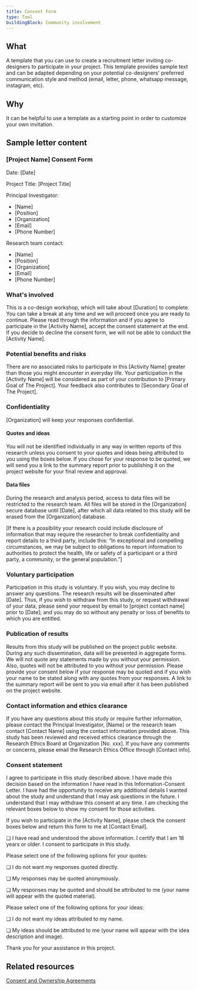 ```yaml
---
title: Consent Form
type: Tool
buildingBlock: Community involvement
---
```

## What

A template that you can use to create a recruitment letter inviting co-designers to participate in your project. This template provides sample text and can be adapted depending on your potential co-designers' preferred communication style and method (email, letter, phone, whatsapp message, instagram, etc).

## Why

It can be helpful to use a template as a starting point in order to customize your own invitation.

## Sample letter content

### [Project Name] Consent Form
 
Date: [Date] 	

Project Title: [Project Title]
 
Principal Investigator: 
* [Name] 
* [Position]
* [Organization]
* [Email]
* [Phone Number]

Research team contact:
* [Name]
* [Position]
* [Organization]
* [Email]
* [Phone Number] 

### What's involved
This is a co-design workshop, which will take about [Duration] to complete. You can take a break at any time and we will proceed once you are ready to continue. Please read through the information and if you agree to participate in the [Activity Name], accept the consent statement at the end. If you decide to decline the consent form, we will not be able to conduct the [Activity Name].

### Potential benefits and risks
There are no associated risks to participate in this [Activity Name] greater than those you might encounter in everyday life. Your participation in the [Activity Name] will be considered as part of your contribution to [Primary Goal of The Project]. Your feedback also contributes to [Secondary Goal of The Project].  

### Confidentiality 
[Organization] will keep your responses confidential. 

#### Quotes and ideas
You will not be identified individually in any way in written reports of this research unless you consent to your quotes and ideas being attributed to you using the boxes below. If you chose for your response to be quoted, we will send you a link to the summary report prior to publishing it on the project website for your final review and approval. 

#### Data files
During the research and analysis period, access to data files will be restricted to the research team. All files will be stored in the [Organization] secure database until [Date], after which all data related to this study will be erased from the [Organization] database. 

[If there is a possibility your research could include disclosure of information that may require the researcher to break confidentiality and report details to a third party, include this: “In exceptional and compelling circumstances, we may be subject to obligations to report information to authorities to protect the health, life or safety of a participant or a third party, a community, or the general population.”]

### Voluntary participation 
Participation in this study is voluntary. If you wish, you may decline to answer any questions. The research results will be disseminated after [Date]. Thus, if you wish to withdraw from this study, or request withdrawal of your data, please send your request by email to [project contact name] prior to [Date]; and you may do so without any penalty or loss of benefits to which you are entitled. 

### Publication of results 
Results from this study will be published on the project public website. During any such dissemination, data will be presented in aggregate forms. We will not quote any statements made by you without your permission. Also, quotes will not be attributed to you without your permission. Please provide your consent below if your response may be quoted and if you wish your name to be stated along with any quotes from your responses. A link to the summary report will be sent to you via email after it has been published on the project website.

### Contact information and ethics clearance
If you have any questions about this study or require further information, please contact the Principal Investigator, [Name] or the research team contact [Contact Name] using the contact information provided above. This study has been reviewed and received ethics clearance through the Research Ethics Board at Organization [No. xxx]. If you have any comments or concerns, please email the Research Ethics Office through [Contact info].


### Consent statement

I agree to participate in this study described above. I have made this decision based on the information I have read in this Information-Consent Letter.  I have had the opportunity to receive any additional details I wanted about the study and understand that I may ask questions in the future. I understand that I may withdraw this consent at any time. I am checking the relevant boxes below to show my consent for those activities.


If you wish to participate in the [Activity Name], please check the consent boxes below and return this form to me at [Contact Email].

❏	I have read and understood the above information. I certify that I am 18 years or older. I consent to participate in this study.

Please select one of the following options for your quotes:

❏	I do not want my responses quoted directly.

❏	My responses may be quoted anonymously.

❏	My responses may be quoted and should be attributed to me (your name will appear with the quoted material).

Please select one of the following options for your ideas:

❏	I do not want my ideas attributed to my name.

❏	My ideas should be attributed to me (your name will appear with the idea description and image).


Thank you for your assistance in this project. 



## Related resources

[Consent and Ownership Agreements](/resources/Consent-and-Ownership-Agreements/)